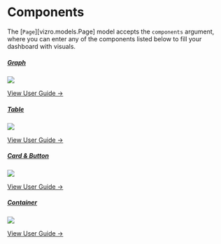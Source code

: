 # Components

The [`Page`][vizro.models.Page] model accepts the `components` argument, where you can enter any of the components
listed below to fill your dashboard with visuals.


<div class="card-section-wrapper" style="display: block;">
<div class="responsive-grid">

<a class="card-wrapper" href="../graph.md">
  <div class="card">
    <div class="card-content">
      <h5>Graph</h5>
      <img src="../../../assets/user_guides/components/graph1.png" class="component-img">
      <p>View User Guide →</p>
    </div>
  </div>
</a>

<a class="card-wrapper" href="../table.md">
  <div class="card">
    <div class="card-content">
      <h5>Table</h5>
      <img src="../../../assets/user_guides/table/table.png" class="component-img">
      <p>View User Guide →</p>
    </div>
  </div>
</a>

<a class="card-wrapper" href="../card_button.md">
  <div class="card">
    <div class="card-content">
      <h5>Card & Button</h5>
      <img src="../../../assets/user_guides/components/card_text.png" class="component-img">
      <p>View User Guide →</p>
    </div>
  </div>
</a>

<a class="card-wrapper" href="../container.md">
  <div class="card">
    <div class="card-content">
      <h5>Container</h5>
      <img src="../../../assets/user_guides/components/containers.png" class="component-img">
      <p>View User Guide →</p>
    </div>
  </div>
</a>

</div>
</div>
